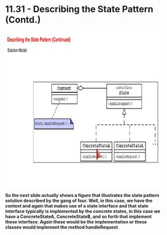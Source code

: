 # 11.31 - Describing the State Pattern (Contd.)

<img src="/images/11_31_01.jpg" width="800" height="500">

**So the next slide actually shows a figure that illustrates the state pattern solution described by the gang of four. Well, in this case, we have the context and again that makes use of a state interface and that state interface typically is implemented by the concrete states, in this case we have a ConcreteStateA, ConcreteStateB, and so forth that implement these interface. Again these would be the implementation or these classes would implement the method handleRequest.**